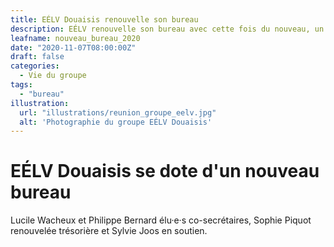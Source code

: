 ```yaml
---
title: EÉLV Douaisis renouvelle son bureau
description: EÉLV renouvelle son bureau avec cette fois du nouveau, un co-secrétariat paritaire.
leafname: nouveau_bureau_2020
date: "2020-11-07T08:00:00Z"
draft: false
categories:
  - Vie du groupe
tags:
  - "bureau"
illustration:
  url: "illustrations/reunion_groupe_eelv.jpg"
  alt: 'Photographie du groupe EÉLV Douaisis'
---
```


# EÉLV Douaisis se dote d'un nouveau bureau

Lucile Wacheux et Philippe Bernard élu·e·s co-secrétaires, Sophie Piquot renouvelée trésorière et Sylvie Joos en soutien.
